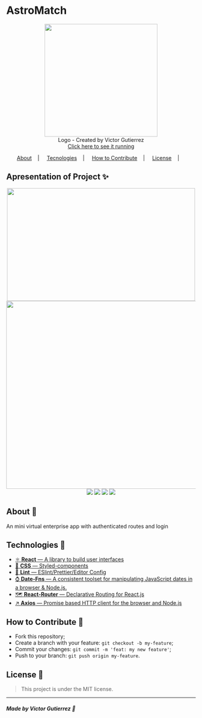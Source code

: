 <h1>AstroMatch</h1>

<p align="center">
<image width="300" height="300" src="https://user-images.githubusercontent.com/62355596/85961137-5ade0280-b976-11ea-971d-6c0095909b3b.png"/></br>
<label>Logo - Created by Victor Gutierrez</label> </br>
<a href="http://thelabexcompany.surge.sh/"> Click here to see it running </a>
</p>

<p align="center">
<a href="#about-memo">About</a>&nbsp;&nbsp;&nbsp; | &nbsp;&nbsp;&nbsp;
<a href="#tecnologies-rocket">Tecnologies</a>&nbsp;&nbsp;&nbsp; | &nbsp;&nbsp;&nbsp;
<a href="#how-to-contribute-">How to Contribute</a>&nbsp;&nbsp;&nbsp; | &nbsp;&nbsp;&nbsp;
<a href="#license-scroll">License</a>&nbsp;&nbsp;&nbsp; | &nbsp;&nbsp;&nbsp;
</p>


## Apresentation of Project :sparkles:

<p align="center">
<image width="500" height="300" src="https://user-images.githubusercontent.com/62355596/85961158-7f39df00-b976-11ea-81b3-0c63fcd183c0.png" />
    <image width="700" height="500" src="https://user-images.githubusercontent.com/62355596/85961319-aa70fe00-b977-11ea-8246-ddaac0438c33.png" />
    <image src="https://user-images.githubusercontent.com/62355596/85961388-194e5700-b978-11ea-951e-39b49e514445.png" />
     <image  src="https://user-images.githubusercontent.com/62355596/85174066-95db8a00-b242-11ea-80b0-6cfff1ee1859.gif" />
    <image src="https://user-images.githubusercontent.com/62355596/85961388-194e5700-b978-11ea-951e-39b49e514445.png" />
     <image  src="https://user-images.githubusercontent.com/62355596/85174066-95db8a00-b242-11ea-80b0-6cfff1ee1859.gif" />
        </p>

## About :memo:

An mini virtual enterprise app with authenticated routes and login 

## Technologies :rocket:

- <a href="https://pt-br.reactjs.org/"> ⚛ **React** — A library to build user interfaces</a>
-  <a href="https://styled-components.com/">💅 **CSS** — Styled-components</a>
- <a href="https://eslint.org/">💖 **Lint** — ESlint/Prettier/Editor Config</a>
- <a href="https://date-fns.org/">⌚ **Date-Fns** — A consistent toolset for manipulating JavaScript dates in a browser & Node.js.</a>
- <a href="https://reacttraining.com/react-router/">🗺 **React-Router** — Declarative Routing for React.js </a>
- <a href="https://github.com/axios/axios">↗ **Axios** — Promise based HTTP client for the browser and Node.js </a>



## How to Contribute 🤔

- Fork this repository;
- Create a branch with your feature: `git checkout -b my-feature`;
- Commit your changes: `git commit -m 'feat: my new feature'`;
- Push to your branch: `git push origin my-feature`.

## License :scroll:

> This project is under the MIT license. 

---

##### Made by Victor Gutierrez :wave:
